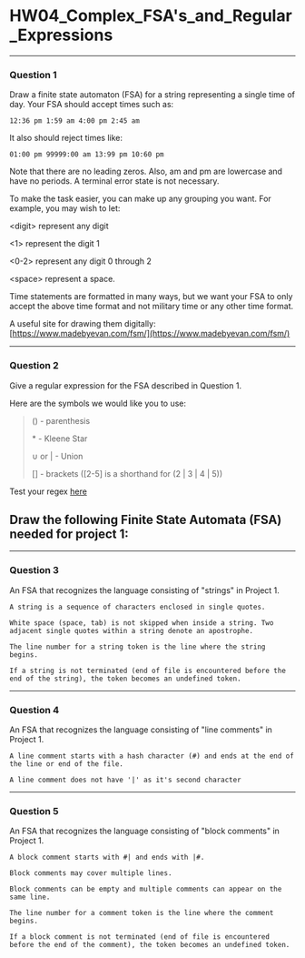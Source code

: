 # HW04_Complex_FSA's_and_Regular_Expressions
---
### Question 1

Draw a finite state automaton (FSA) for a string representing a single time of day. Your FSA should accept times such as: 

`12:36 pm 1:59 am 4:00 pm 2:45 am` 

It also should reject times like: 

`01:00 pm 99999:00 am 13:99 pm 10:60 pm`

Note that there are no leading zeros. Also, am and pm are lowercase and have no periods. A terminal error state is not necessary. 

To make the task easier, you can make up any grouping you want. For example, you may wish to let:

\<digit\> represent any digit

\<1\> represent the digit 1

\<0-2\> represent any digit 0 through 2

\<space\> represent a space.

Time statements are formatted in many ways, but we want your FSA to only accept the above time format and not military time or any other time format.

A useful site for drawing them digitally: [https://www.madebyevan.com/fsm/](https://www.madebyevan.com/fsm/)

---
### Question 2

Give a regular expression for the FSA described in Question 1. 

Here are the symbols we would like you to use:

>() - parenthesis 
>
>\* - Kleene Star 
>
>$\cup$ or | - Union
>
>[] - brackets ([2-5] is a shorthand for (2 | 3 | 4 | 5)) 

Test your regex [here](https://regexr.com/)

## Draw the following Finite State Automata (FSA) needed for project 1:

---
### Question 3

 An FSA that recognizes the language consisting of "strings" in Project 1.

```
A string is a sequence of characters enclosed in single quotes. 

White space (space, tab) is not skipped when inside a string. Two adjacent single quotes within a string denote an apostrophe. 

The line number for a string token is the line where the string begins. 

If a string is not terminated (end of file is encountered before the end of the string), the token becomes an undefined token.
```


---
### Question 4

An FSA that recognizes the language consisting of "line comments" in Project 1. 

```
A line comment starts with a hash character (#) and ends at the end of the line or end of the file.

A line comment does not have '|' as it's second character
```

---
### Question 5

An FSA that recognizes the language consisting of "block comments" in Project 1. 

```
A block comment starts with #| and ends with |#. 

Block comments may cover multiple lines. 

Block comments can be empty and multiple comments can appear on the same line. 

The line number for a comment token is the line where the comment begins. 

If a block comment is not terminated (end of file is encountered before the end of the comment), the token becomes an undefined token.
```
